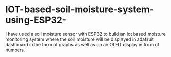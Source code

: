 # IOT-based-soil-moisture-system-using-ESP32-
I have used a soil moisture sensor with ESP32 to build an iot based moisture monitoring system where the soil moisture will be displayed in adafruit dashboard in the form of graphs as well as on an OLED display in form of numbers.
